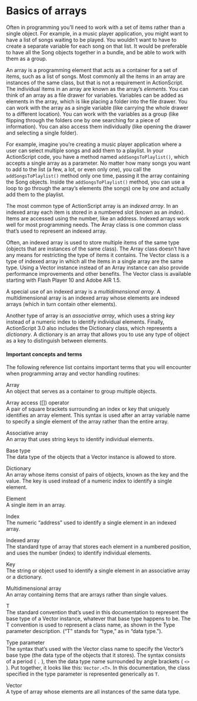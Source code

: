 # Basics of arrays

<div>

Often in programming you’ll need to work with a set of items rather than
a single object. For example, in a music player application, you might
want to have a list of songs waiting to be played. You wouldn’t want to
have to create a separate variable for each song on that list. It would
be preferable to have all the Song objects together in a bundle, and be
able to work with them as a group.

An array is a programming element that acts as a container for a set of
items, such as a list of songs. Most commonly all the items in an array
are instances of the same class, but that is not a requirement in
ActionScript. The individual items in an array are known as the array’s
_elements_. You can think of an array as a file drawer for variables.
Variables can be added as elements in the array, which is like placing a
folder into the file drawer. You can work with the array as a single
variable (like carrying the whole drawer to a different location). You
can work with the variables as a group (like flipping through the
folders one by one searching for a piece of information). You can also
access them individually (like opening the drawer and selecting a single
folder).

For example, imagine you’re creating a music player application where a
user can select multiple songs and add them to a playlist. In your
ActionScript code, you have a method named
`addSongsToPlaylist()`, which accepts a
single array as a parameter. No matter how many songs you want to add to
the list (a few, a lot, or even only one), you call the
`addSongsToPlaylist()` method only one time,
passing it the array containing the Song objects. Inside the
`addSongsToPlaylist()` method, you can use a
loop to go through the array’s elements (the songs) one by one and
actually add them to the playlist.

The most common type of ActionScript array is an _indexed array_. In an
indexed array each item is stored in a numbered slot (known as an
_index_). Items are accessed using the number, like an address. Indexed
arrays work well for most programming needs. The Array class is one
common class that’s used to represent an indexed array.

Often, an indexed array is used to store multiple items of the same type
(objects that are instances of the same class). The Array class doesn’t
have any means for restricting the type of items it contains. The Vector
class is a type of indexed array in which all the items in a single
array are the same type. Using a Vector instance instead of an Array
instance can also provide performance improvements and other benefits.
The Vector class is available starting with Flash Player 10 and Adobe
AIR 1.5.

A special use of an indexed array is a _multidimensional array_. A
multidimensional array is an indexed array whose elements are indexed
arrays (which in turn contain other elements).

Another type of array is an _associative array_, which uses a string
_key_ instead of a numeric index to identify individual elements.
Finally, ActionScript 3.0 also includes the Dictionary class, which
represents a _dictionary_. A dictionary is an array that allows you to
use any type of object as a key to distinguish between elements.

<div>

#### Important concepts and terms

The following reference list contains important terms that you will
encounter when programming array and vector handling routines:

Array  
An object that serves as a container to group multiple objects.

Array access (\[\]) operator  
A pair of square brackets surrounding an index or key that uniquely
identifies an array element. This syntax is used after an array variable
name to specify a single element of the array rather than the entire
array.

Associative array  
An array that uses string keys to identify individual elements.

Base type  
The data type of the objects that a Vector instance is allowed to store.

Dictionary  
An array whose items consist of pairs of objects, known as the key and
the value. The key is used instead of a numeric index to identify a
single element.

Element  
A single item in an array.

Index  
The numeric “address” used to identify a single element in an indexed
array.

Indexed array  
The standard type of array that stores each element in a numbered
position, and uses the number (index) to identify individual elements.

Key  
The string or object used to identify a single element in an associative
array or a dictionary.

Multidimensional array  
An array containing items that are arrays rather than single values.

T  
The standard convention that’s used in this documentation to represent
the base type of a Vector instance, whatever that base type happens to
be. The T convention is used to represent a class name, as shown in the
Type parameter description. (“T” stands for “type,” as in “data type.”).

Type parameter  
The syntax that’s used with the Vector class name to specify the
Vector’s base type (the data type of the objects that it stores). The
syntax consists of a period ( `.` ), then
the data type name surrounded by angle brackets (
`<>` ). Put together, it looks like this:
`Vector.<T>`. In this documentation, the
class specified in the type parameter is represented generically as
`T`.

Vector  
A type of array whose elements are all instances of the same data type.

</div>

</div>
